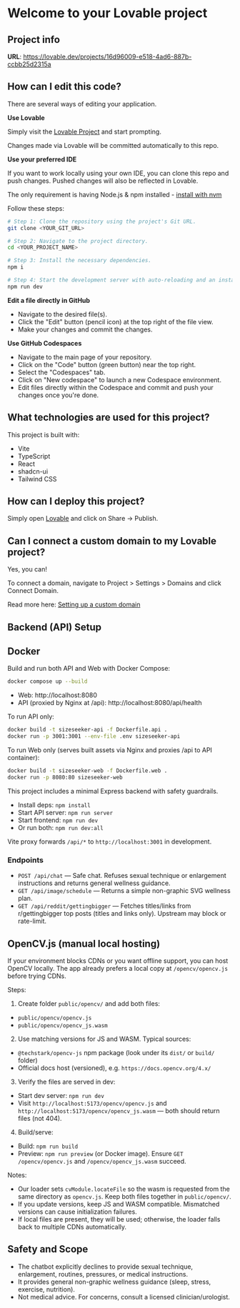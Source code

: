 # Welcome to your Lovable project

## Project info

**URL**: https://lovable.dev/projects/16d96009-e518-4ad6-887b-ccbb25d2315a

## How can I edit this code?

There are several ways of editing your application.

**Use Lovable**

Simply visit the [Lovable Project](https://lovable.dev/projects/16d96009-e518-4ad6-887b-ccbb25d2315a) and start prompting.

Changes made via Lovable will be committed automatically to this repo.

**Use your preferred IDE**

If you want to work locally using your own IDE, you can clone this repo and push changes. Pushed changes will also be reflected in Lovable.

The only requirement is having Node.js & npm installed - [install with nvm](https://github.com/nvm-sh/nvm#installing-and-updating)

Follow these steps:

```sh
# Step 1: Clone the repository using the project's Git URL.
git clone <YOUR_GIT_URL>

# Step 2: Navigate to the project directory.
cd <YOUR_PROJECT_NAME>

# Step 3: Install the necessary dependencies.
npm i

# Step 4: Start the development server with auto-reloading and an instant preview.
npm run dev
```

**Edit a file directly in GitHub**

- Navigate to the desired file(s).
- Click the "Edit" button (pencil icon) at the top right of the file view.
- Make your changes and commit the changes.

**Use GitHub Codespaces**

- Navigate to the main page of your repository.
- Click on the "Code" button (green button) near the top right.
- Select the "Codespaces" tab.
- Click on "New codespace" to launch a new Codespace environment.
- Edit files directly within the Codespace and commit and push your changes once you're done.

## What technologies are used for this project?

This project is built with:

- Vite
- TypeScript
- React
- shadcn-ui
- Tailwind CSS

## How can I deploy this project?

Simply open [Lovable](https://lovable.dev/projects/16d96009-e518-4ad6-887b-ccbb25d2315a) and click on Share -> Publish.

## Can I connect a custom domain to my Lovable project?

Yes, you can!

To connect a domain, navigate to Project > Settings > Domains and click Connect Domain.

Read more here: [Setting up a custom domain](https://docs.lovable.dev/tips-tricks/custom-domain#step-by-step-guide)

## Backend (API) Setup

## Docker

Build and run both API and Web with Docker Compose:

```bash
docker compose up --build
```

- Web: http://localhost:8080
- API (proxied by Nginx at /api): http://localhost:8080/api/health

To run API only:

```bash
docker build -t sizeseeker-api -f Dockerfile.api .
docker run -p 3001:3001 --env-file .env sizeseeker-api
```

To run Web only (serves built assets via Nginx and proxies /api to API container):

```bash
docker build -t sizeseeker-web -f Dockerfile.web .
docker run -p 8080:80 sizeseeker-web
```

This project includes a minimal Express backend with safety guardrails.

- Install deps: `npm install`
- Start API server: `npm run server`
- Start frontend: `npm run dev`
- Or run both: `npm run dev:all`

Vite proxy forwards `/api/*` to `http://localhost:3001` in development.

### Endpoints

- `POST /api/chat` — Safe chat. Refuses sexual technique or enlargement instructions and returns general wellness guidance.
- `GET /api/image/schedule` — Returns a simple non-graphic SVG wellness plan.
- `GET /api/reddit/gettingbigger` — Fetches titles/links from r/gettingbigger top posts (titles and links only). Upstream may block or rate-limit.

## OpenCV.js (manual local hosting)

If your environment blocks CDNs or you want offline support, you can host OpenCV locally. The app already prefers a local copy at `/opencv/opencv.js` before trying CDNs.

Steps:

1) Create folder `public/opencv/` and add both files:
- `public/opencv/opencv.js`
- `public/opencv/opencv_js.wasm`

2) Use matching versions for JS and WASM. Typical sources:
- `@techstark/opencv-js` npm package (look under its `dist/` or `build/` folder)
- Official docs host (versioned), e.g. `https://docs.opencv.org/4.x/`

3) Verify the files are served in dev:
- Start dev server: `npm run dev`
- Visit `http://localhost:5173/opencv/opencv.js` and `http://localhost:5173/opencv/opencv_js.wasm` — both should return files (not 404).

4) Build/serve:
- Build: `npm run build`
- Preview: `npm run preview` (or Docker image). Ensure `GET /opencv/opencv.js` and `/opencv/opencv_js.wasm` succeed.

Notes:
- Our loader sets `cvModule.locateFile` so the wasm is requested from the same directory as `opencv.js`. Keep both files together in `public/opencv/`.
- If you update versions, keep JS and WASM compatible. Mismatched versions can cause initialization failures.
- If local files are present, they will be used; otherwise, the loader falls back to multiple CDNs automatically.

## Safety and Scope

- The chatbot explicitly declines to provide sexual technique, enlargement, routines, pressures, or medical instructions.
- It provides general non-graphic wellness guidance (sleep, stress, exercise, nutrition).
- Not medical advice. For concerns, consult a licensed clinician/urologist.
